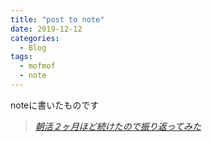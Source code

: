 ```yaml
---
title: "post to note"
date: 2019-12-12
categories:
  - Blog
tags:
  - mofmof
  - note
---
```


noteに書いたものです
> <cite><a href="https://note.com/sugiii8/n/n74edfd75bb17?magazine_key=m22f35d112b73" target="_blank">朝活２ヶ月ほど続けたので振り返ってみた</a></cite>


